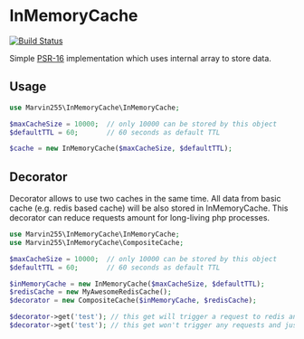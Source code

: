 # InMemoryCache

[![Build Status](https://github.com/marvin255/in-memory-cache/workflows/marvin255_in_memory_cache/badge.svg)](https://github.com/marvin255/in-memory-cache/actions?query=workflow%3A%22marvin255_in_memory_cache%22)

Simple [PSR-16](https://www.php-fig.org/psr/psr-16/) implementation which uses internal array to store data.



## Usage

```php
use Marvin255\InMemoryCache\InMemoryCache;

$maxCacheSize = 10000;  // only 10000 can be stored by this object
$defaultTTL = 60;       // 60 seconds as default TTL

$cache = new InMemoryCache($maxCacheSize, $defaultTTL);
```



## Decorator

Decorator allows to use two caches in the same time. All data from basic cache (e.g. redis based cache) will be also stored in InMemoryCache. This decorator can reduce requests amount for long-living php processes.

```php
use Marvin255\InMemoryCache\InMemoryCache;
use Marvin255\InMemoryCache\CompositeCache;

$maxCacheSize = 10000;  // only 10000 can be stored by this object
$defaultTTL = 60;       // 60 seconds as default TTL

$inMemoryCache = new InMemoryCache($maxCacheSize, $defaultTTL);
$redisCache = new MyAwesomeRedisCache();
$decorator = new CompositeCache($inMemoryCache, $redisCache);

$decorator->get('test'); // this get will trigger a request to redis and save data to memory
$decorator->get('test'); // this get won't trigger any requests and just return data from memory
```
